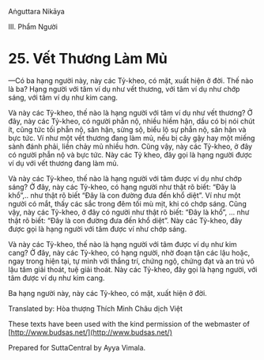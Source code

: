  

Aṅguttara Nikāya

III. Phẩm Người

# 25\. Vết Thương Làm Mủ

—Có ba hạng người này, này các Tỷ-kheo, có mặt, xuất hiện ở đời. Thế nào là ba? Hạng người với tâm ví dụ như vết thương, với tâm ví dụ như chớp sáng, với tâm ví dụ như kim cang.

Và này các Tỷ-kheo, thế nào là hạng người với tâm ví dụ như vết thương? Ở đây, này các Tỷ-kheo, có người phẫn nộ, nhiều hiềm hận, dầu có bị nói chút ít, cũng tức tối phẫn nộ, sân hận, sừng sộ, biểu lộ sự phẫn nộ, sân hận và bực tức. Ví như một vết thương đang làm mủ, nếu bị cây gậy hay một miếng sành đánh phải, liền chảy mủ nhiều hơn. Cũng vậy, này các Tỷ-kheo, ở đây có người phẫn nộ và bực tức. Này các Tỷ kheo, đây gọi là hạng người được ví dụ với vết thương đang làm mủ.

Và này các Tỷ-kheo, thế nào là hạng người với tâm được ví dụ như chớp sáng? Ở đây, này các Tỷ-kheo, có hạng người như thật rõ biết: “Ðây là khổ”,.. như thật rõ biết “Ðây là con đường đưa đến khổ diệt”. Ví như một người có mắt, thấy các sắc trong đêm tối mù mịt, khi có chớp sáng. Cũng vậy, này các Tỷ-kheo, ở đây có người như thật rõ biết: “Ðây là khổ”, ... như thật rõ biết: “Ðây là con đường đưa đến khổ diệt”. Này các Tỷ-kheo, đây được gọi là hạng người với tâm được ví như chớp sáng.

Và này các Tỷ-kheo, thế nào là hạng người với tâm được ví dụ như kim cang? Ở đây, này các Tỷ-kheo, có hạng người, nhờ đoạn tận các lậu hoặc, ngay trong hiện tại, tự mình với thắng trí, chứng ngộ, chứng đạt và an trú vô lậu tâm giải thoát, tuệ giải thoát. Này các Tỷ-kheo, đây gọi là hạng người, với tâm được ví dụ như kim cang.

Ba hạng người này, này các Tỷ-kheo, có mặt, xuất hiện ở đời.

Translated by: Hòa thượng Thích Minh Châu dịch Việt

These texts have been used with the kind permission of the webmaster of [http://www.budsas.net/](http://www.budsas.net/)

Prepared for SuttaCentral by Ayya Vimala.